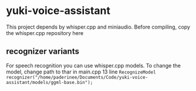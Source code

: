 # yuki-voice-assistant
This project depends by whisper.cpp and miniaudio. Before compiling, copy the whisper.cpp repository here
## recognizer variants
For speech recognition you can use whisper.cpp models. To change the model, change path to thar in main.cpp 13 line `RecognizeModel recognizer("/home/paderinee/Documents/Code/yuki-voice-assistant/models/ggml-base.bin");`
